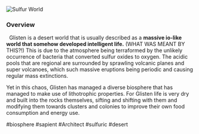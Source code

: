 ![Sulfur World](/Stellar_Abyss_Setting_Bible/Photo_Directory/Glisten.png "Sulfur World")

### Overview
 
Glisten is a desert world that is usually described as a **massive io-like world that somehow developed intelligent life.** (WHAT WAS MEANT BY THIS?!) This is due to the atmosphere being terraformed by the unlikely occurrence of bacteria that converted sulfur oxides to oxygen.  The acidic pools that are regional are surrounded by sprawling volcanic planes and super volcanoes, which such massive eruptions being periodic and causing regular mass extinctions.  

Yet in this chaos, Glisten has managed a diverse biosphere that has managed to make use of lithotrophic properties.  For Glisten life is very dry and built into the rocks themselves, sifting and shifting with them and modifying them towards clusters and colonies to improve their own food consumption and energy use.

#biosphere 
#sapient 
#Architect 
#sulfuric 
#desert 